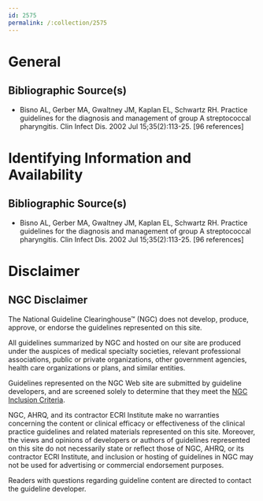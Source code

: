 ```yaml
---
id: 2575
permalink: /:collection/2575
---
```


# General

## Bibliographic Source(s)

- Bisno AL, Gerber MA, Gwaltney JM, Kaplan EL, Schwartz RH. Practice guidelines for the diagnosis and management of group A streptococcal pharyngitis. Clin Infect Dis. 2002 Jul 15;35(2):113-25. [96 references]

# Identifying Information and Availability

## Bibliographic Source(s)

- Bisno AL, Gerber MA, Gwaltney JM, Kaplan EL, Schwartz RH. Practice guidelines for the diagnosis and management of group A streptococcal pharyngitis. Clin Infect Dis. 2002 Jul 15;35(2):113-25. [96 references]

# Disclaimer

## NGC Disclaimer

The National Guideline Clearinghouse™ (NGC) does not develop, produce, approve, or endorse the guidelines represented on this site.

All guidelines summarized by NGC and hosted on our site are produced under the auspices of medical specialty societies, relevant professional associations, public or private organizations, other government agencies, health care organizations or plans, and similar entities.

Guidelines represented on the NGC Web site are submitted by guideline developers, and are screened solely to determine that they meet the [NGC Inclusion Criteria](/help-and-about/summaries/inclusion-criteria).

NGC, AHRQ, and its contractor ECRI Institute make no warranties concerning the content or clinical efficacy or effectiveness of the clinical practice guidelines and related materials represented on this site. Moreover, the views and opinions of developers or authors of guidelines represented on this site do not necessarily state or reflect those of NGC, AHRQ, or its contractor ECRI Institute, and inclusion or hosting of guidelines in NGC may not be used for advertising or commercial endorsement purposes.

Readers with questions regarding guideline content are directed to contact the guideline developer.

